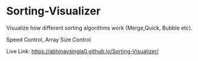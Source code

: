 # Sorting-Visualizer
Visualize how different sorting algorithms work (Merge,Quick, Bubble etc).

Speed Control, Array Size Control

Live Link: https://abhinavsingla0.github.io/Sorting-Visualizer/
